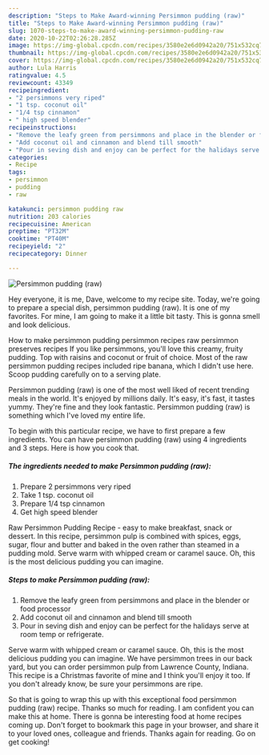 ```yaml
---
description: "Steps to Make Award-winning Persimmon pudding (raw)"
title: "Steps to Make Award-winning Persimmon pudding (raw)"
slug: 1070-steps-to-make-award-winning-persimmon-pudding-raw
date: 2020-10-22T02:26:28.285Z
image: https://img-global.cpcdn.com/recipes/3580e2e6d0942a20/751x532cq70/persimmon-pudding-raw-recipe-main-photo.jpg
thumbnail: https://img-global.cpcdn.com/recipes/3580e2e6d0942a20/751x532cq70/persimmon-pudding-raw-recipe-main-photo.jpg
cover: https://img-global.cpcdn.com/recipes/3580e2e6d0942a20/751x532cq70/persimmon-pudding-raw-recipe-main-photo.jpg
author: Lula Harris
ratingvalue: 4.5
reviewcount: 43349
recipeingredient:
- "2 persimmons very riped"
- "1 tsp. coconut oil"
- "1/4 tsp cinnamon"
- " high speed blender"
recipeinstructions:
- "Remove the leafy green from persimmons and place in the blender or food processor"
- "Add coconut oil and cinnamon and blend till smooth"
- "Pour in seving dish and enjoy can be perfect for the halidays serve at room temp or refrigerate."
categories:
- Recipe
tags:
- persimmon
- pudding
- raw

katakunci: persimmon pudding raw 
nutrition: 203 calories
recipecuisine: American
preptime: "PT32M"
cooktime: "PT40M"
recipeyield: "2"
recipecategory: Dinner

---
```



![Persimmon pudding (raw)](https://img-global.cpcdn.com/recipes/3580e2e6d0942a20/751x532cq70/persimmon-pudding-raw-recipe-main-photo.jpg)

Hey everyone, it is me, Dave, welcome to my recipe site. Today, we're going to prepare a special dish, persimmon pudding (raw). It is one of my favorites. For mine, I am going to make it a little bit tasty. This is gonna smell and look delicious.

How to make persimmon pudding persimmon recipes raw persimmon preserves recipes If you like persimmons, you&#39;ll love this creamy, fruity pudding. Top with raisins and coconut or fruit of choice. Most of the raw persimmon pudding recipes included ripe banana, which I didn&#39;t use here. Scoop pudding carefully on to a serving plate.

Persimmon pudding (raw) is one of the most well liked of recent trending meals in the world. It's enjoyed by millions daily. It's easy, it's fast, it tastes yummy. They're fine and they look fantastic. Persimmon pudding (raw) is something which I've loved my entire life.


To begin with this particular recipe, we have to first prepare a few ingredients. You can have persimmon pudding (raw) using 4 ingredients and 3 steps. Here is how you cook that.

<!--inarticleads1-->

##### The ingredients needed to make Persimmon pudding (raw):

1. Prepare 2 persimmons very riped
1. Take 1 tsp. coconut oil
1. Prepare 1/4 tsp cinnamon
1. Get  high speed blender


Raw Persimmon Pudding Recipe - easy to make breakfast, snack or dessert. In this recipe, persimmon pulp is combined with spices, eggs, sugar, flour and butter and baked in the oven rather than steamed in a pudding mold. Serve warm with whipped cream or caramel sauce. Oh, this is the most delicious pudding you can imagine. 

<!--inarticleads2-->

##### Steps to make Persimmon pudding (raw):

1. Remove the leafy green from persimmons and place in the blender or food processor
1. Add coconut oil and cinnamon and blend till smooth
1. Pour in seving dish and enjoy can be perfect for the halidays serve at room temp or refrigerate.


Serve warm with whipped cream or caramel sauce. Oh, this is the most delicious pudding you can imagine. We have persimmon trees in our back yard, but you can order persimmon pulp from Lawrence County, Indiana. This recipe is a Christmas favorite of mine and I think you&#39;ll enjoy it too. If you don&#39;t already know, be sure your persimmons are ripe. 

So that is going to wrap this up with this exceptional food persimmon pudding (raw) recipe. Thanks so much for reading. I am confident you can make this at home. There is gonna be interesting food at home recipes coming up. Don't forget to bookmark this page in your browser, and share it to your loved ones, colleague and friends. Thanks again for reading. Go on get cooking!
